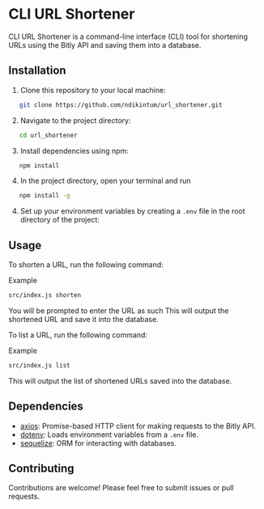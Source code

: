 
# CLI URL Shortener 

CLI URL Shortener is a command-line interface (CLI) tool for shortening URLs using the Bitly API and saving them into a database.

## Installation

1. Clone this repository to your local machine:

```bash
   git clone https://github.com/ndikintum/url_shortener.git
   ```

2. Navigate to the project directory:

```bash
   cd url_shortener
   ```

3. Install dependencies using npm:

```bash
   npm install
   ```
4. In the project directory, open your terminal and run 
```bash
   npm install -g
   ``` 

4. Set up your environment variables by creating a `.env` file in the root directory of the project:

## Usage

To shorten a URL, run the following command:

<Entry point shorten> 
Example

```bash
src/index.js shorten
```
You will be prompted to enter the URL as such <Enter the long URL:>
This will output the shortened URL and save it into the database.

To list a URL, run the following command:

<Entry point list>
Example

```bash
src/index.js list
```

This will output the list of shortened URLs saved into the database.

## Dependencies

- [axios](https://www.npmjs.com/package/axios): Promise-based HTTP client for making requests to the Bitly API.
- [dotenv](https://www.npmjs.com/package/dotenv): Loads environment variables from a `.env` file.
- [sequelize](https://www.npmjs.com/package/sequelize): ORM for interacting with databases.

## Contributing

Contributions are welcome! Please feel free to submit issues or pull requests.
